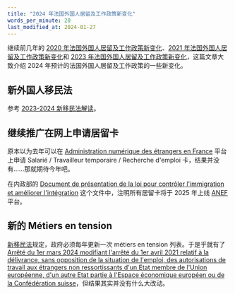 ```yaml
---
title: "2024 年法国外国人居留及工作政策新变化"
words_per_minute: 20
last_modified_at: 2024-01-27
---
```


继续前几年的 [2020 年法国外国人居留及工作政策新变化](/tds/changements-2020)、[2021 年法国外国人居留及工作政策新变化](/tds/changements-2021)和 [2023 年法国外国人居留及工作政策新变化](/tds/changements-2023)，这篇文章大致介绍 2024 年预计的法国外国人居留及工作政策的一些新变化。

## 新外国人移民法

参考 [2023-2024 新移民法解读](/tds/loi_immigration_2024)。

## 继续推广在网上申请居留卡

原本以为去年可以在 [Administration numérique des étrangers en France](https://administration-etrangers-en-france.interieur.gouv.fr) 平台上申请 Salarié / Travailleur temporaire / Recherche d'emploi 卡，结果并没有……那就期待今年吧。

在内政部的 [Document de présentation de la loi pour contrôler l'immigration et améliorer l'intégration](https://www.interieur.gouv.fr/sites/minint/files/medias/documents/2024-01/Presentation_loi_immigration.pdf) 这个文件中，注明所有居留卡将于 2025 年上线 [ANEF](https://administration-etrangers-en-france.interieur.gouv.fr) 平台。

## 新的 Métiers en tension

[新移民法]((/tds/loi_immigration_2024))规定，政府必须每年更新一次 métiers en tension 列表。于是乎就有了 [Arrêté du 1er mars 2024 modifiant l'arrêté du 1er avril 2021 relatif à la délivrance, sans opposition de la situation de l'emploi, des autorisations de travail aux étrangers non ressortissants d'un Etat membre de l'Union européenne, d'un autre Etat partie à l'Espace économique européen ou de la Confédération suisse](https://www.legifrance.gouv.fr/jorf/id/JORFTEXT000049224208)，但结果其实并没有什么大改动。
